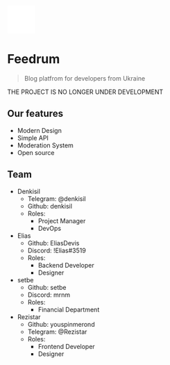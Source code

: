 ![favicon](https://raw.githubusercontent.com/Feedrum-Project/.github/main/profile/logo.png)
# Feedrum #
> Blog platfrom for developers from Ukraine

THE PROJECT IS NO LONGER UNDER DEVELOPMENT

## Our features ##
+ Modern Design
+ Simple API
+ Moderation System
+ Open source

## Team ##
* Denkisil
  * Telegram: @denkisil
  * Github: denkisil
  * Roles: 
    * Project Manager
    * DevOps
* Elias
    * Github: EliasDevis
    * Discord: !Elias#3519
    * Roles:
      * Backend Developer 
      * Designer
* setbe
    * Github: setbe
    * Discord: mrnm
    * Roles: 
      * Financial Department
* Rezistar
    * Github: youspinmerond
    * Telegram: @Rezistar
    * Roles:
      * Frontend Developer
      * Designer
